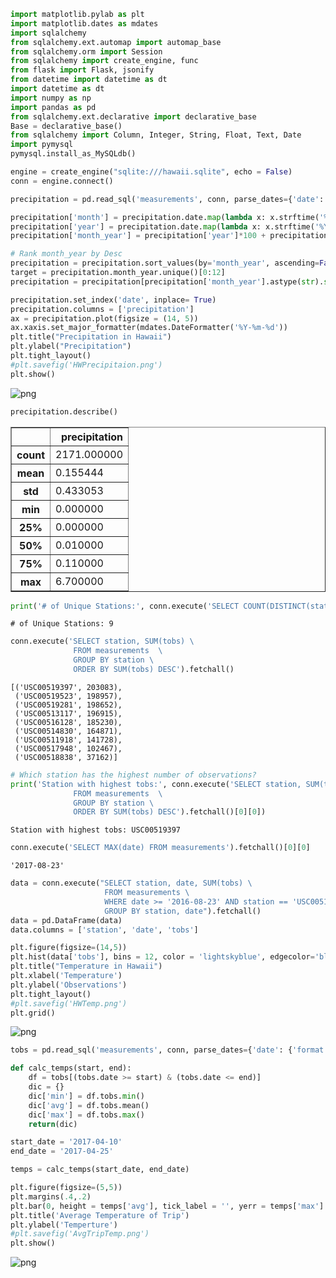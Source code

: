 

```python
import matplotlib.pylab as plt
import matplotlib.dates as mdates
import sqlalchemy
from sqlalchemy.ext.automap import automap_base
from sqlalchemy.orm import Session
from sqlalchemy import create_engine, func
from flask import Flask, jsonify
from datetime import datetime as dt
import datetime as dt
import numpy as np
import pandas as pd
from sqlalchemy.ext.declarative import declarative_base
Base = declarative_base()
from sqlalchemy import Column, Integer, String, Float, Text, Date
import pymysql
pymysql.install_as_MySQLdb()
```


```python
engine = create_engine("sqlite:///hawaii.sqlite", echo = False)
conn = engine.connect()
```


```python
precipitation = pd.read_sql('measurements', conn, parse_dates={'date': {'format': '%Y-%m-%d'}}, columns=['date', 'prcp'])
```


```python
precipitation['month'] = precipitation.date.map(lambda x: x.strftime('%m')).astype('Int64')
precipitation['year'] = precipitation.date.map(lambda x: x.strftime('%Y')).astype('Int64')
precipitation['month_year'] = precipitation['year']*100 + precipitation['month']

```


```python
# Rank month_year by Desc
precipitation = precipitation.sort_values(by='month_year', ascending=False).reset_index(drop = True)
target = precipitation.month_year.unique()[0:12]
precipitation = precipitation[precipitation['month_year'].astype(str).str.contains('|'.join(target.astype('str')))][['date', 'prcp']]
```


```python
precipitation.set_index('date', inplace= True)
precipitation.columns = ['precipitation']
ax = precipitation.plot(figsize = (14, 5))
ax.xaxis.set_major_formatter(mdates.DateFormatter('%Y-%m-%d'))
plt.title("Precipitation in Hawaii")
plt.ylabel("Precipitation")
plt.tight_layout()
#plt.savefig('HWPrecipitaion.png')
plt.show()
```


![png](output_5_0.png)



```python
precipitation.describe()
```




<div>
<style scoped>
    .dataframe tbody tr th:only-of-type {
        vertical-align: middle;
    }

    .dataframe tbody tr th {
        vertical-align: top;
    }

    .dataframe thead th {
        text-align: right;
    }
</style>
<table border="1" class="dataframe">
  <thead>
    <tr style="text-align: right;">
      <th></th>
      <th>precipitation</th>
    </tr>
  </thead>
  <tbody>
    <tr>
      <th>count</th>
      <td>2171.000000</td>
    </tr>
    <tr>
      <th>mean</th>
      <td>0.155444</td>
    </tr>
    <tr>
      <th>std</th>
      <td>0.433053</td>
    </tr>
    <tr>
      <th>min</th>
      <td>0.000000</td>
    </tr>
    <tr>
      <th>25%</th>
      <td>0.000000</td>
    </tr>
    <tr>
      <th>50%</th>
      <td>0.010000</td>
    </tr>
    <tr>
      <th>75%</th>
      <td>0.110000</td>
    </tr>
    <tr>
      <th>max</th>
      <td>6.700000</td>
    </tr>
  </tbody>
</table>
</div>




```python
print('# of Unique Stations:', conn.execute('SELECT COUNT(DISTINCT(station)) FROM stations').fetchall()[0][0])
```

    # of Unique Stations: 9
    


```python
conn.execute('SELECT station, SUM(tobs) \
              FROM measurements  \
              GROUP BY station \
              ORDER BY SUM(tobs) DESC').fetchall()
```




    [('USC00519397', 203083),
     ('USC00519523', 198957),
     ('USC00519281', 198652),
     ('USC00513117', 196915),
     ('USC00516128', 185230),
     ('USC00514830', 164871),
     ('USC00511918', 141728),
     ('USC00517948', 102467),
     ('USC00518838', 37162)]




```python
# Which station has the highest number of observations?
print('Station with highest tobs:', conn.execute('SELECT station, SUM(tobs) \
              FROM measurements  \
              GROUP BY station \
              ORDER BY SUM(tobs) DESC').fetchall()[0][0])
```

    Station with highest tobs: USC00519397
    


```python
conn.execute('SELECT MAX(date) FROM measurements').fetchall()[0][0]
```




    '2017-08-23'




```python
data = conn.execute("SELECT station, date, SUM(tobs) \
                     FROM measurements \
                     WHERE date >= '2016-08-23' AND station == 'USC00519397' \
                     GROUP BY station, date").fetchall()
data = pd.DataFrame(data)
data.columns = ['station', 'date', 'tobs']
```


```python
plt.figure(figsize=(14,5))
plt.hist(data['tobs'], bins = 12, color = 'lightskyblue', edgecolor='black')
plt.title("Temperature in Hawaii")
plt.xlabel('Temperature')
plt.ylabel('Observations')
plt.tight_layout()
#plt.savefig('HWTemp.png')
plt.grid()
```


![png](output_12_0.png)



```python
tobs = pd.read_sql('measurements', conn, parse_dates={'date': {'format': '%Y-%m-%d'}}, columns=['date', 'tobs'])
```


```python
def calc_temps(start, end):
    df = tobs[(tobs.date >= start) & (tobs.date <= end)]
    dic = {}
    dic['min'] = df.tobs.min()
    dic['avg'] = df.tobs.mean()
    dic['max'] = df.tobs.max()
    return(dic)

start_date = '2017-04-10'
end_date = '2017-04-25'

temps = calc_temps(start_date, end_date)
```


```python
plt.figure(figsize=(5,5))
plt.margins(.4,.2)
plt.bar(0, height = temps['avg'], tick_label = '', yerr = temps['max'] - temps['min'], color = 'lightskyblue')
plt.title('Average Temperature of Trip')
plt.ylabel('Temperture')
#plt.savefig('AvgTripTemp.png')
plt.show()
```


![png](output_15_0.png)

